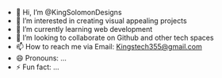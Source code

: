 - 👋 Hi, I’m @KingSolomonDesigns
- 👀 I’m interested in creating visual appealing projects
- 🌱 I’m currently learning web development
- 💞️ I’m looking to collaborate on Github and other tech spaces
- 📫 How to reach me via Email: Kingstech355@gmail.com 
- 😄 Pronouns: ...
- ⚡ Fun fact: ...

<!---
KingSolomonDesigns/KingSolomonDesigns is a ✨ special ✨ repository because its `README.md` (this file) appears on your GitHub profile.
You can click the Preview link to take a look at your changes.
--->
